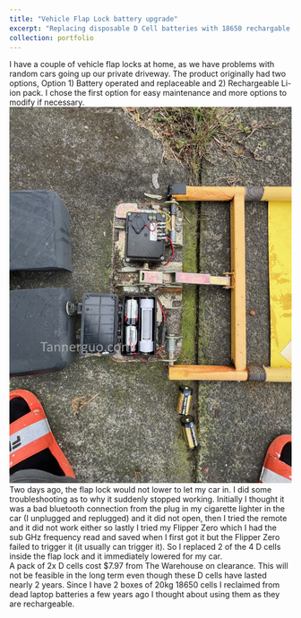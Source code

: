 ```yaml
---
title: "Vehicle Flap Lock battery upgrade"
excerpt: "Replacing disposable D Cell batteries with 18650 rechargable cell in a custom enclosure<br/><img src='/images/flaplockbanner.jpg'>"
collection: portfolio
---
```


I have a couple of vehicle flap locks at home, as we have problems with random cars going up our private driveway. The product originally had two options, Option 1) Battery operated and replaceable and 2) Rechargeable Li-ion pack. I chose the first option for easy maintenance and more options to modify if necessary.
<img src='/images/flaplock1.jpg'>
Two days ago, the flap lock would not lower to let my car in. I did some troubleshooting as to why it suddenly stopped working. Initially I thought it was a bad bluetooth connection from the plug in my cigarette lighter in the car (I unplugged and replugged) and it did not open, then I tried the remote and it did not work either so lastly I tried my Flipper Zero which I had the sub GHz frequency read and saved when I first got it but the Flipper Zero failed to trigger it (it usually can trigger it). So I replaced 2 of the 4 D cells inside the flap lock and it immediately lowered for my car.
<br/>
A pack of 2x D cells cost $7.97 from The Warehouse on clearance. This will not be feasible in the long term even though these D cells have lasted nearly 2 years. Since I have 2 boxes of 20kg 18650 cells I reclaimed from dead laptop batteries a few years ago I thought about using them as they are rechargeable.
